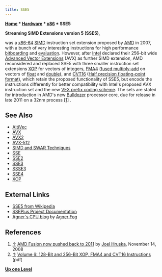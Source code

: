 ```yaml
---
title: SSE5
---
```

**[Home](Home "Home") \* [Hardware](Hardware "Hardware") \* [x86](X86 "X86") \* SSE5**


**Streaming SIMD Extensions version 5 (SSE5)**,  

was a [x86-64](X86-64 "X86-64") [SIMD](SIMD_and_SWAR_Techniques "SIMD and SWAR Techniques") instruction set extension proposed by [AMD](AMD "AMD") in 2007, with a bunch of very interesting instructions for high performance [bitboarding](Bitboards "Bitboards") and [evaluation](Evaluation "Evaluation"). However, after [Intel](Intel "Intel") declared their 256-bit wide [Advanced Vector Extensions](AVX "AVX") (AVX) as further SIMD extension, AMD reconsidered and replaced SSE5 with three smaller instruction set extensions [XOP](XOP "XOP") for vectors of integers, [FMA4](https://en.wikipedia.org/wiki/FMA_instruction_set) ([fused multiply-add](https://en.wikipedia.org/wiki/Multiply-accumulate) on vectors of [float](Float "Float") and [double](Double "Double")), and [CVT16](https://en.wikipedia.org/wiki/CVT16_instruction_set) ([Half precision floating-point format](https://en.wikipedia.org/wiki/Half_precision)), which retain the proposed functionality of SSE5, but encode the instructions differently for better compatibility with Intel's proposed AVX instruction set and the new [VEX prefix coding scheme](https://en.wikipedia.org/wiki/VEX_prefix). The sets are stated for introduction in AMD's new [Bulldozer](https://en.wikipedia.org/wiki/Bulldozer_%28processor%29) processor core, due for release in late 2011 on a 32nm process <a id="cite-note-1" href="#cite-ref-1">[1]</a> .



## See Also


* [AltiVec](AltiVec "AltiVec")
* [AVX](AVX "AVX")
* [AVX2](AVX2 "AVX2")
* [AVX-512](AVX-512 "AVX-512")
* [SIMD and SWAR Techniques](SIMD_and_SWAR_Techniques "SIMD and SWAR Techniques")
* [SSE](SSE "SSE")
* [SSE2](SSE2 "SSE2")
* [SSE3](SSE3 "SSE3")
* [SSSE3](SSSE3 "SSSE3")
* [SSE4](SSE4 "SSE4")
* [XOP](XOP "XOP")


## External Links


* [SSE5 from Wikipedia](https://en.wikipedia.org/wiki/SSE5)
* [SSEPlus Project Documentation](http://sseplus.sourceforge.net/index.html)
* [Agner`s CPU blog](http://www.agner.org/optimize/blog/) by [Agner Fog](http://www.agner.org/)


## References


1. <a id="cite-ref-1" href="#cite-note-1">↑</a> [AMD Fusion now pushed back to 2011](http://arstechnica.com/old/content/2008/11/amd-fusion-now-pushed-back-to-2011.ars) by [Joel Hruska](http://arstechnica.com/author/joel-hruska/), November 14, 2008
2. <a id="cite-ref-2" href="#cite-note-2">↑</a> [Volume 6: 128-Bit and 256-Bit XOP, FMA4 and CVT16 Instructions](http://support.amd.com/us/Embedded_TechDocs/43479.pdf) (pdf)

**[Up one Level](X86 "X86")**







 
